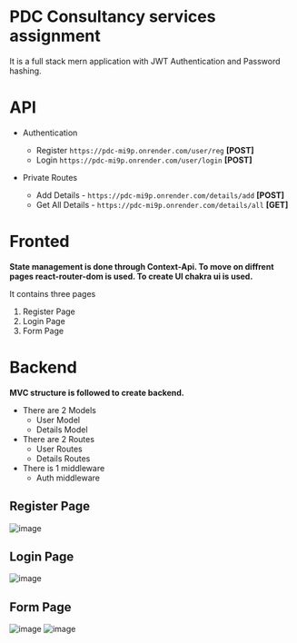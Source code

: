 # PDC Consultancy services assignment

It is a full stack mern application with JWT Authentication and Password hashing.

# API 
- Authentication
  - Register `https://pdc-mi9p.onrender.com/user/reg` **[POST]**
  - Login `https://pdc-mi9p.onrender.com/user/login` **[POST]**

- Private Routes
  - Add Details - `https://pdc-mi9p.onrender.com/details/add` **[POST]**
  - Get All Details - `https://pdc-mi9p.onrender.com/details/all` **[GET]**
  

# Fronted

**State management is done through Context-Api. To move on diffrent pages react-router-dom is used. To create UI chakra ui is used.**

It contains three pages
1. Register Page
2. Login Page
3. Form Page

# Backend

**MVC structure is followed to create backend.**

- There are 2 Models
  - User Model
  - Details Model
- There are 2 Routes
  - User Routes
  - Details Routes
- There is 1 middleware
  - Auth middleware




## Register Page
![image](https://github.com/UmaSahni/PCD--Fronted/assets/112793743/47436dff-5969-4eb8-80d2-04ce4810e572)

## Login Page
![image](https://github.com/UmaSahni/PCD--Fronted/assets/112793743/15d2a85a-9df6-4987-b09a-3f89012cc388)

## Form Page
![image](https://github.com/UmaSahni/PCD--Fronted/assets/112793743/1a408b81-13a2-41dc-bb14-2024f6ebb4d6)
![image](https://github.com/UmaSahni/PCD--Fronted/assets/112793743/d391dc54-8ad1-4930-a161-f6e39312734a)



 






